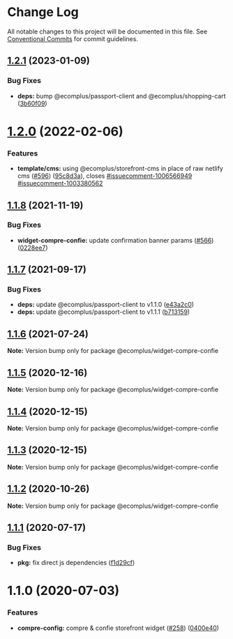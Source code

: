 # Change Log

All notable changes to this project will be documented in this file.
See [Conventional Commits](https://conventionalcommits.org) for commit guidelines.

## [1.2.1](https://github.com/ecomplus/storefront/compare/@ecomplus/widget-compre-confie@1.2.0...@ecomplus/widget-compre-confie@1.2.1) (2023-01-09)

### Bug Fixes

- **deps:** bump @ecomplus/passport-client and @ecomplus/shopping-cart ([3b60f09](https://github.com/ecomplus/storefront/commit/3b60f098f3fef0621fd045afea47ded663c69967))

# [1.2.0](https://github.com/ecomplus/storefront/compare/@ecomplus/widget-compre-confie@1.1.8...@ecomplus/widget-compre-confie@1.2.0) (2022-02-06)

### Features

- **template/cms:** using @ecomplus/storefront-cms in place of raw netlify cms ([#596](https://github.com/ecomplus/storefront/issues/596)) ([95c8d3a](https://github.com/ecomplus/storefront/commit/95c8d3ab3f73b0b1dff0a1f5f45b5abfb6dddafa)), closes [#issuecomment-1006566949](https://github.com/ecomplus/storefront/issues/issuecomment-1006566949) [#issuecomment-1003380562](https://github.com/ecomplus/storefront/issues/issuecomment-1003380562)

## [1.1.8](https://github.com/ecomplus/storefront/compare/@ecomplus/widget-compre-confie@1.1.7...@ecomplus/widget-compre-confie@1.1.8) (2021-11-19)

### Bug Fixes

- **widget-compre-confie:** update confirmation banner params ([#566](https://github.com/ecomplus/storefront/issues/566)) ([0228ee7](https://github.com/ecomplus/storefront/commit/0228ee75f65f40b68afcb89bb18936e33216c8dd))

## [1.1.7](https://github.com/ecomplus/storefront/compare/@ecomplus/widget-compre-confie@1.1.6...@ecomplus/widget-compre-confie@1.1.7) (2021-09-17)

### Bug Fixes

- **deps:** update @ecomplus/passport-client to v1.1.0 ([e43a2c0](https://github.com/ecomplus/storefront/commit/e43a2c09cb059ecb1a14b532ab5251be86739008))
- **deps:** update @ecomplus/passport-client to v1.1.1 ([b713159](https://github.com/ecomplus/storefront/commit/b7131596a14556ca53c4608a234ace3b12b39943))

## [1.1.6](https://github.com/ecomplus/storefront/compare/@ecomplus/widget-compre-confie@1.1.5...@ecomplus/widget-compre-confie@1.1.6) (2021-07-24)

**Note:** Version bump only for package @ecomplus/widget-compre-confie

## [1.1.5](https://github.com/ecomplus/storefront/compare/@ecomplus/widget-compre-confie@1.1.4...@ecomplus/widget-compre-confie@1.1.5) (2020-12-16)

**Note:** Version bump only for package @ecomplus/widget-compre-confie

## [1.1.4](https://github.com/ecomplus/storefront/compare/@ecomplus/widget-compre-confie@1.1.3...@ecomplus/widget-compre-confie@1.1.4) (2020-12-15)

**Note:** Version bump only for package @ecomplus/widget-compre-confie

## [1.1.3](https://github.com/ecomplus/storefront/compare/@ecomplus/widget-compre-confie@1.1.2...@ecomplus/widget-compre-confie@1.1.3) (2020-12-15)

**Note:** Version bump only for package @ecomplus/widget-compre-confie

## [1.1.2](https://github.com/ecomplus/storefront/compare/@ecomplus/widget-compre-confie@1.1.1...@ecomplus/widget-compre-confie@1.1.2) (2020-10-26)

**Note:** Version bump only for package @ecomplus/widget-compre-confie

## [1.1.1](https://github.com/ecomplus/storefront/compare/@ecomplus/widget-compre-confie@1.1.0...@ecomplus/widget-compre-confie@1.1.1) (2020-07-17)

### Bug Fixes

- **pkg:** fix direct js dependencies ([f1d29cf](https://github.com/ecomplus/storefront/commit/f1d29cfb90df8393c5ff2f82e74f043594e3f08f))

# 1.1.0 (2020-07-03)

### Features

- **compre-config:** compre & confie storefront widget ([#258](https://github.com/ecomplus/storefront/issues/258)) ([0400e40](https://github.com/ecomplus/storefront/commit/0400e40231604a5ffc8ae22fefa67ae3cc034bae))
